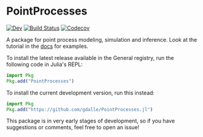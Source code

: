 # PointProcesses

[![Dev](https://img.shields.io/badge/docs-dev-blue.svg)](https://gdalle.github.io/PointProcesses.jl/dev)
[![Build Status](https://github.com/gdalle/PointProcesses.jl/workflows/CI/badge.svg)](https://github.com/gdalle/PointProcesses.jl/actions)
[![Codecov](https://codecov.io/gh/gdalle/PointProcesses.jl/branch/master/graph/badge.svg?token=ic5RSs629v)](https://codecov.io/gh/gdalle/PointProcesses.jl)

A package for point process modeling, simulation and inference. Look at the tutorial in the [docs](https://gdalle.github.io/PointProcesses.jl/dev) for examples.

To install the latest release available in the General registry, run the following code in Julia's REPL:

```julia
import Pkg
Pkg.add("PointProcesses")
```

To install the current development version, run this instead:

```julia
import Pkg
Pkg.add("https://github.com/gdalle/PointProcesses.jl")
```

This package is in very early stages of development, so if you have suggestions or comments, feel free to open an issue!
